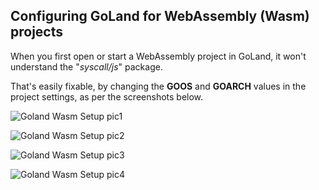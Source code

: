 ## Configuring GoLand for WebAssembly (Wasm) projects

When you first open or start a WebAssembly project in GoLand, it won't understand the "*syscall/js*" package.

That's easily fixable, by changing the **GOOS** and **GOARCH** values in the project settings, as per the screenshots below.

![Goland Wasm Setup pic1](https://github.com/justinclift/wasmWikiPics/raw/master/png/Golang-Wasm-Setup1.png)

![Goland Wasm Setup pic2](https://github.com/justinclift/wasmWikiPics/raw/master/png/Golang-Wasm-Setup2.png)

![Goland Wasm Setup pic3](https://github.com/justinclift/wasmWikiPics/raw/master/png/Golang-Wasm-Setup3.png)

![Goland Wasm Setup pic4](https://github.com/justinclift/wasmWikiPics/raw/master/png/Golang-Wasm-Setup4.png)